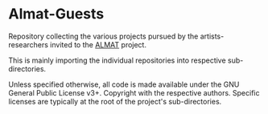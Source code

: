 # Almat-Guests

Repository collecting the various projects pursued by the artists-researchers invited to the [ALMAT](https://www.researchcatalogue.net/view/381565/381566) project.

This is mainly importing the individual repositories into respective sub-directories.

Unless specified otherwise, all code is made available under the GNU General Public License v3+. Copyright with the respective authors.
Specific licenses are typically at the root of the project's sub-directories.
